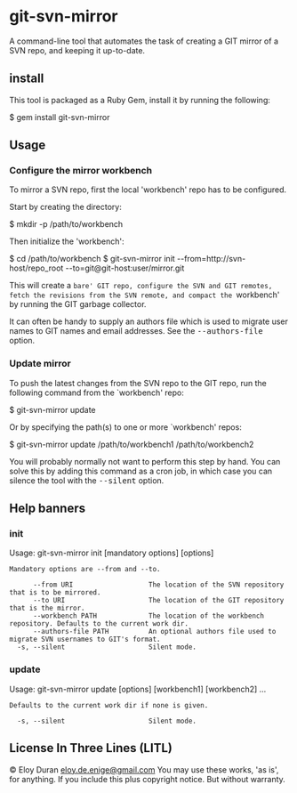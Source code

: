 # git-svn-mirror

A command-line tool that automates the task of creating a GIT mirror of a SVN
repo, and keeping it up-to-date.

## install

This tool is packaged as a Ruby Gem, install it by running the following:

  $ gem install git-svn-mirror

## Usage

### Configure the mirror workbench

To mirror a SVN repo, first the local 'workbench' repo has to be configured.

Start by creating the directory:

  $ mkdir -p /path/to/workbench

Then initialize the 'workbench':

  $ cd /path/to/workbench
  $ git-svn-mirror init --from=http://svn-host/repo_root --to=git@git-host:user/mirror.git

This will create a `bare' GIT repo, configure the SVN and GIT remotes, fetch
the revisions from the SVN remote, and compact the `workbench' by running the
GIT garbage collector.

It can often be handy to supply an authors file which is used to migrate user
names to GIT names and email addresses. See the <tt>--authors-file</tt> option.

### Update mirror

To push the latest changes from the SVN repo to the GIT repo, run the following
command from the `workbench' repo:

  $ git-svn-mirror update

Or by specifying the path(s) to one or more `workbench' repos:

  $ git-svn-mirror update /path/to/workbench1 /path/to/workbench2

You will probably normally not want to perform this step by hand. You can solve
this by adding this command as a cron job, in which case you can silence the
tool with the <tt>--silent</tt> option.

## Help banners

### init

  Usage: git-svn-mirror init [mandatory options] [options]

    Mandatory options are --from and --to.

          --from URI                   The location of the SVN repository that is to be mirrored.
          --to URI                     The location of the GIT repository that is the mirror.
          --workbench PATH             The location of the workbench repository. Defaults to the current work dir.
          --authors-file PATH          An optional authors file used to migrate SVN usernames to GIT's format.
      -s, --silent                     Silent mode.

### update

  Usage: git-svn-mirror update [options] [workbench1] [workbench2] ...

    Defaults to the current work dir if none is given.

      -s, --silent                     Silent mode.

## License In Three Lines (LITL)

  © Eloy Duran <eloy.de.enige@gmail.com>
  You may use these works, 'as is', for anything.
  If you include this plus copyright notice.
  But without warranty.
